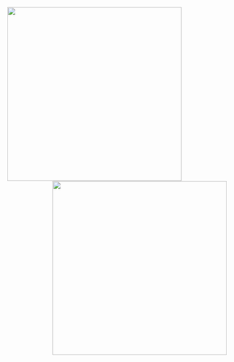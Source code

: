 [<img align="left" width="400" src="https://ryanrigato.com/github/commit_calendar.svg?">](#)
[<img align="right" width="400" src="https://ryanrigato.com/github/programming_languages.svg?">](#)
